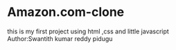 # Amazon.com-clone
this is my first project using html ,css and little javascript
</br>
Author:Swantith kumar reddy pidugu

